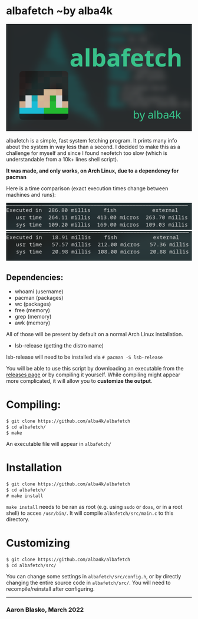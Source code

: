 # albafetch ~by alba4k

![intro](images/albafetch.png)


albafetch is a simple, fast system fetching program. It prints many info about the system in way less than a second. I decided to make this as a challenge for myself and since I found neofetch too slow (which is understandable from a 10k+ lines shell script).

**It was made, and only works, on Arch Linux, due to a dependency for pacman**

Here is a time comparison (exact execution times change between machines and runs):

![neofetch](images/time_neofetch.png)
![albafetch](images/time_albafetch.png)

## Dependencies:
* whoami (username)
* pacman (packages)
* wc (packages)
* free (memory)
* grep (memory)
* awk (memory)

All of those will be present by default on a normal Arch Linux installation.

* lsb-release (getting the distro name)

lsb-release will need to be installed via `# pacman -S lsb-release`

You will be able to use this script by downloading an executable from the [releases page](https://github.com/alba4k/albafetch/releases) or by compiling it yourself. While compiling might appear more complicated, it will allow you to **customize the output**.

# Compiling:
```shell
$ git clone https://github.com/alba4k/albafetch
$ cd albafetch/
$ make
```
An executable file will appear in `albafetch/`

# Installation
```
$ git clone https://github.com/alba4k/albafetch
$ cd albafetch/
# make install
```
`make install` needs to be ran as root (e.g. using `sudo` or `doas`, or in a root shell) to acces `/usr/bin/`. It will compile `albafetch/src/main.c` to this directory.

# Customizing
```
$ git clone https://github.com/alba4k/albafetch
$ cd albafetch/src/ 
```
You can change some settings in `albafetch/src/config.h`, or by directly changing the entire source code in `albafetch/src/`. You will need to recompile/reinstall after configuring.

---

### Aaron Blasko, March 2022
